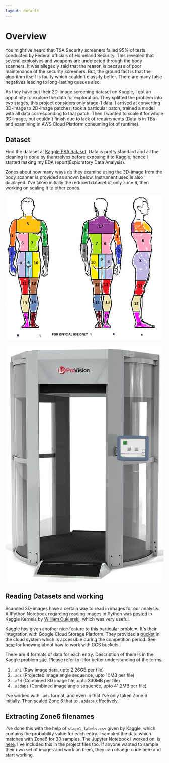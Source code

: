 ```yaml
---
layout: default
---
```


# Overview

You might've heard that TSA Security screeners failed 95% of tests conducted by Federal officials of Homeland Security. This revealed that several explosives and weapons are undetected through the body scanners. It was allegedly said that the reason is because of poor maintenance of the security screeners. But, the ground fact is that the algorithm itself is faulty which couldn't classify better. There are many false negatives leading to long-lasting queues also. 

As they have put their 3D-image screening dataset on Kaggle, I got an opputinity to explore the data for exploration. They splitted the problem into two stages, this project considers only stage-1 data. I arrived at converting 3D-image to 2D-image patches, took a particular patch, trained a model with all data corresponding to that patch. Then I wanted to scale it for whole 3D-image, but couldn't finish due to lack of requirements (Data is in TBs and examining in AWS Cloud Platform consuming lot of runtime).

## Dataset

Find the dataset at [Kaggle PSA dataset](https://www.kaggle.com/c/passenger-screening-algorithm-challenge/data). Data is pretty standard and all the cleaning is  done by themselves before exposing it to Kaggle, hence I started making my EDA report(Exploratory Data Analysis). 

Zones about how many ways do they examine using the 3D-image from the body scanner is provided as shown below. Instrument used is also displayed. I've taken initially the reduced dataset of only zone 6, then working on scaling it to other zones.

![body_zones](https://github.com/TejasReddy9/psa_homeland/blob/master/body_zones.png?raw=true)

![instrument](https://github.com/TejasReddy9/psa_homeland/blob/master/millimeter_scanner.jpg?raw=true)

## Reading Datasets and working

Scanned 3D-images have a certain way to read in images for our analysis. A IPython Notebook regarding reading images in Python was [posted](https://www.kaggle.com/wcukierski/reading-images) in Kaggle Kernels by [William Cukierski](https://www.kaggle.com/wcukierski), which was very useful.

Kaggle has given another nice feature to this particular problem. It's their integration with Google Cloud Storage Platform. They provided a [bucket](https://storage.cloud.google.com/kaggle-tsa-stage1/) in the cloud system which is accessible during the competition period. See [here](https://cloud.google.com/compute/docs/disks/gcs-buckets) for knowing about how to work with GCS buckets.

There are 4 formats of data for each entry. Description of them is in the Kaggle problem [site](https://www.kaggle.com/c/passenger-screening-algorithm-challenge/data). Please refer to it for better understanding of the terms.
1.  `.ahi` (Raw image data, upto 2.26GB per file)
2.  `.ads` (Projected image angle sequence, upto 10MB per file)
3.  `.a3d` (Combined 3D image file, upto 330MB per file)
4.  `.a3daps` (Combined image angle sequence, upto 41.2MB per file)

I've worked with `.ads` format, and even in that I've only taken Zone 6 initially. Then scaled Zone 6 that to `.a3daps` effectively.

## Extracting Zone6 filenames

I've done this with the help of `stage1_labels.csv` given by Kaggle, which contains the probability value for each entry. I sampled the data which matches with Zone6 for 30 samples. The Jupyter Notebook I worked on, is [here](https://raw.githubusercontent.com/TejasReddy9/psa_homeland/master/lables_.ipynb). I've included this in the project files too. If anyone wanted to sample their own set of images and work on them, they can change code here and start working.

## 


